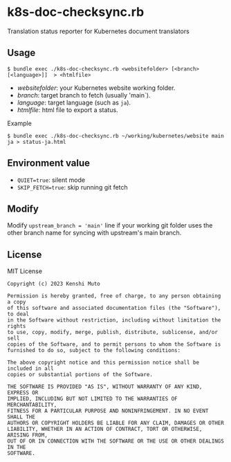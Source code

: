 # k8s-doc-checksync.rb

Translation status reporter for Kubernetes document translators

## Usage

```
$ bundle exec ./k8s-doc-checksync.rb <websitefolder> [<branch> [<language>]]  > <htmlfile>
```

- *websitefolder*: your Kubernetes website working folder.
- *branch*: target branch to fetch (usually 'main`).
- *language*: target language (such as `ja`).
- *htmlfile*: html file to export a status.

Example
```
$ bundle exec ./k8s-doc-checksync.rb ~/working/kubernetes/website main ja > status-ja.html
```

## Environment value

- `QUIET=true`: silent mode
- `SKIP_FETCH=true`: skip running git fetch

## Modify

Modify `upstream_branch = 'main'` line if your working git folder uses the other branch name for syncing with upstream's main branch.

## License

MIT License

```
Copyright (c) 2023 Kenshi Muto

Permission is hereby granted, free of charge, to any person obtaining a copy
of this software and associated documentation files (the "Software"), to deal
in the Software without restriction, including without limitation the rights
to use, copy, modify, merge, publish, distribute, sublicense, and/or sell
copies of the Software, and to permit persons to whom the Software is
furnished to do so, subject to the following conditions:

The above copyright notice and this permission notice shall be included in all
copies or substantial portions of the Software.

THE SOFTWARE IS PROVIDED "AS IS", WITHOUT WARRANTY OF ANY KIND, EXPRESS OR
IMPLIED, INCLUDING BUT NOT LIMITED TO THE WARRANTIES OF MERCHANTABILITY,
FITNESS FOR A PARTICULAR PURPOSE AND NONINFRINGEMENT. IN NO EVENT SHALL THE
AUTHORS OR COPYRIGHT HOLDERS BE LIABLE FOR ANY CLAIM, DAMAGES OR OTHER
LIABILITY, WHETHER IN AN ACTION OF CONTRACT, TORT OR OTHERWISE, ARISING FROM,
OUT OF OR IN CONNECTION WITH THE SOFTWARE OR THE USE OR OTHER DEALINGS IN THE
SOFTWARE.
```
